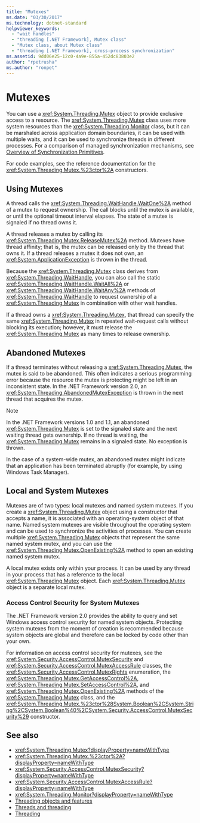 ```yaml
---
title: "Mutexes"
ms.date: "03/30/2017"
ms.technology: dotnet-standard
helpviewer_keywords: 
  - "wait handles"
  - "threading [.NET Framework], Mutex class"
  - "Mutex class, about Mutex class"
  - "threading [.NET Framework], cross-process synchronization"
ms.assetid: 9dd06e25-12c0-4a9e-855a-452dc83803e2
author: "rpetrusha"
ms.author: "ronpet"
---
```

# Mutexes
You can use a <xref:System.Threading.Mutex> object to provide exclusive access to a resource. The <xref:System.Threading.Mutex> class uses more system resources than the <xref:System.Threading.Monitor> class, but it can be marshaled across application domain boundaries, it can be used with multiple waits, and it can be used to synchronize threads in different processes. For a comparison of managed synchronization mechanisms, see [Overview of Synchronization Primitives](../../../docs/standard/threading/overview-of-synchronization-primitives.md).  
  
 For code examples, see the reference documentation for the <xref:System.Threading.Mutex.%23ctor%2A> constructors.  
  
## Using Mutexes  
 A thread calls the <xref:System.Threading.WaitHandle.WaitOne%2A> method of a mutex to request ownership. The call blocks until the mutex is available, or until the optional timeout interval elapses. The state of a mutex is signaled if no thread owns it.  
  
 A thread releases a mutex by calling its <xref:System.Threading.Mutex.ReleaseMutex%2A> method. Mutexes have thread affinity; that is, the mutex can be released only by the thread that owns it. If a thread releases a mutex it does not own, an <xref:System.ApplicationException> is thrown in the thread.  
  
 Because the <xref:System.Threading.Mutex> class derives from <xref:System.Threading.WaitHandle>, you can also call the static <xref:System.Threading.WaitHandle.WaitAll%2A> or <xref:System.Threading.WaitHandle.WaitAny%2A> methods of <xref:System.Threading.WaitHandle> to request ownership of a <xref:System.Threading.Mutex> in combination with other wait handles.  
  
 If a thread owns a <xref:System.Threading.Mutex>, that thread can specify the same <xref:System.Threading.Mutex> in repeated wait-request calls without blocking its execution; however, it must release the <xref:System.Threading.Mutex> as many times to release ownership.  
  
## Abandoned Mutexes  
 If a thread terminates without releasing a <xref:System.Threading.Mutex>, the mutex is said to be abandoned. This often indicates a serious programming error because the resource the mutex is protecting might be left in an inconsistent state. In the .NET Framework version 2.0, an <xref:System.Threading.AbandonedMutexException> is thrown in the next thread that acquires the mutex.  
  
> [!NOTE]
>  In the .NET Framework versions 1.0 and 1.1, an abandoned <xref:System.Threading.Mutex> is set to the signaled state and the next waiting thread gets ownership. If no thread is waiting, the <xref:System.Threading.Mutex> remains in a signaled state. No exception is thrown.  
  
 In the case of a system-wide mutex, an abandoned mutex might indicate that an application has been terminated abruptly (for example, by using Windows Task Manager).  
  
## Local and System Mutexes  
 Mutexes are of two types: local mutexes and named system mutexes. If you create a <xref:System.Threading.Mutex> object using a constructor that accepts a name, it is associated with an operating-system object of that name. Named system mutexes are visible throughout the operating system and can be used to synchronize the activities of processes. You can create multiple <xref:System.Threading.Mutex> objects that represent the same named system mutex, and you can use the <xref:System.Threading.Mutex.OpenExisting%2A> method to open an existing named system mutex.  
  
 A local mutex exists only within your process. It can be used by any thread in your process that has a reference to the local <xref:System.Threading.Mutex> object. Each <xref:System.Threading.Mutex> object is a separate local mutex.  
  
### Access Control Security for System Mutexes  
 The .NET Framework version 2.0 provides the ability to query and set Windows access control security for named system objects. Protecting system mutexes from the moment of creation is recommended because system objects are global and therefore can be locked by code other than your own.  
  
 For information on access control security for mutexes, see the <xref:System.Security.AccessControl.MutexSecurity> and <xref:System.Security.AccessControl.MutexAccessRule> classes, the <xref:System.Security.AccessControl.MutexRights> enumeration, the <xref:System.Threading.Mutex.GetAccessControl%2A>, <xref:System.Threading.Mutex.SetAccessControl%2A>, and <xref:System.Threading.Mutex.OpenExisting%2A> methods of the <xref:System.Threading.Mutex> class, and the <xref:System.Threading.Mutex.%23ctor%28System.Boolean%2CSystem.String%2CSystem.Boolean%40%2CSystem.Security.AccessControl.MutexSecurity%29> constructor.  
  
## See also

- <xref:System.Threading.Mutex?displayProperty=nameWithType>
- <xref:System.Threading.Mutex.%23ctor%2A?displayProperty=nameWithType>
- <xref:System.Security.AccessControl.MutexSecurity?displayProperty=nameWithType>
- <xref:System.Security.AccessControl.MutexAccessRule?displayProperty=nameWithType>
- <xref:System.Threading.Monitor?displayProperty=nameWithType>
- [Threading objects and features](threading-objects-and-features.md)
- [Threads and threading](threads-and-threading.md)
- [Threading](index.md)
